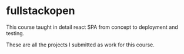 # fullstackopen

This course taught in detail react SPA from concept to deployment and testing.  

These are all the projects I submitted as work for this course.
